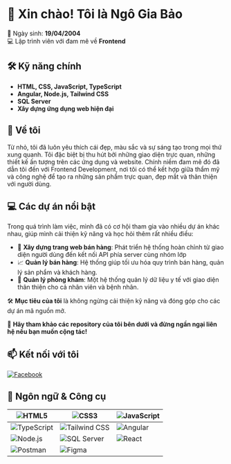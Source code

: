 # 👋 Xin chào! Tôi là Ngô Gia Bảo  

🎂 Ngày sinh: **19/04/2004**  
💻 Lập trình viên với đam mê về **Frontend**  

## 🛠️ Kỹ năng chính  
- **HTML, CSS, JavaScript, TypeScript**  
- **Angular, Node.js, Tailwind CSS**  
- **SQL Server**  
- **Xây dựng ứng dụng web hiện đại**  

## 🚀 Về tôi  
Từ nhỏ, tôi đã luôn yêu thích cái đẹp, màu sắc và sự sáng tạo trong mọi thứ xung quanh. Tôi đặc biệt bị thu hút bởi những giao diện trực quan, những thiết kế ấn tượng trên các ứng dụng và website. Chính niềm đam mê đó đã dẫn tôi đến với Frontend Development, nơi tôi có thể kết hợp giữa thẩm mỹ và công nghệ để tạo ra những sản phẩm trực quan, đẹp mắt và thân thiện với người dùng.

## 💻 Các dự án nổi bật  
Trong quá trình làm việc, mình đã có cơ hội tham gia vào nhiều dự án khác nhau, giúp mình cải thiện kỹ năng và học hỏi thêm rất nhiều điều:  

- 🛒 **Xây dựng trang web bán hàng**: Phát triển hệ thống hoàn chỉnh từ giao diện người dùng đến kết nối API phía server cùng nhóm lớp 
- 📈 **Quản lý bán hàng**: Hệ thống giúp tối ưu hóa quy trình bán hàng, quản lý sản phẩm và khách hàng.  
- 🏥 **Quản lý phòng khám**: Một hệ thống quản lý dữ liệu y tế với giao diện thân thiện cho cả nhân viên và bệnh nhân.  

🛠 **Mục tiêu của tôi** là không ngừng cải thiện kỹ năng và đóng góp cho các dự án mã nguồn mở.  

📂 **Hãy tham khảo các repository của tôi bên dưới và đừng ngần ngại liên hệ nếu bạn muốn cộng tác!**  

## 📫 Kết nối với tôi  
[![Facebook](https://img.shields.io/badge/Facebook-%231877F2.svg?style=flat&logo=facebook&logoColor=white)](https://www.facebook.com/giabao.ngo.75098364/)

## 🚀 Ngôn ngữ & Công cụ  

| ![HTML5](https://img.shields.io/badge/-HTML5-E34F26?style=flat&logo=html5&logoColor=white) | ![CSS3](https://img.shields.io/badge/-CSS3-1572B6?style=flat&logo=css3&logoColor=white) | ![JavaScript](https://img.shields.io/badge/-JavaScript-F7DF1E?style=flat&logo=javascript&logoColor=black) |
|---|---|---|
| ![TypeScript](https://img.shields.io/badge/-TypeScript-007ACC?style=flat&logo=typescript&logoColor=white) | ![Tailwind CSS](https://img.shields.io/badge/-Tailwind%20CSS-38B2AC?style=flat&logo=tailwind-css&logoColor=white) | ![Angular](https://img.shields.io/badge/-Angular-DD0031?style=flat&logo=angular&logoColor=white) |
| ![Node.js](https://img.shields.io/badge/-Node.js-339933?style=flat&logo=node.js&logoColor=white) | ![SQL Server](https://img.shields.io/badge/-SQL%20Server-CC2927?style=flat&logo=microsoft-sql-server&logoColor=white) | ![React](https://img.shields.io/badge/-React-61DAFB?style=flat&logo=react&logoColor=black) |
| ![Postman](https://img.shields.io/badge/-Postman-FF6C37?style=flat&logo=postman&logoColor=white) | ![Figma](https://img.shields.io/badge/-Figma-F24E1E?style=flat&logo=figma&logoColor=white) |  |
